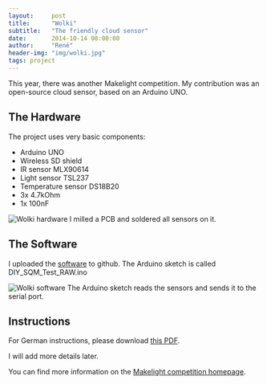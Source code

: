 ```yaml
---
layout:     post
title:      "Wolki"
subtitle:   "The friendly cloud sensor"
date:       2014-10-14 08:00:00
author:     "René"
header-img: "img/wolki.jpg"
tags: project
---
```

<p>This year, there was another Makelight competition. My contribution was an open-source cloud sensor, based on an Arduino UNO.</p>

<h2>The Hardware</h2>
<p>The project uses very basic components:</p>
<ul>
<li>Arduino UNO</li>
<li>Wireless SD shield</li>
<li>IR sensor MLX90614</li>
<li>Light sensor TSL237</li>
<li>Temperature sensor DS18B20</li>
<li>3x 4.7kOhm</li>
<li>1x 100nF</li>
</ul>
<img src="{{ site.baseurl }}/img/wolki2.jpg" alt="Wolki hardware">
<span class="caption text-muted">I milled a PCB and soldered all sensors on it.</span>


<h2>The Software</h2>
<p>I uploaded the <a href="https://github.com/renebohne/CloudDetectorLightMeter">software</a> to github. The Arduino sketch is called DIY_SQM_Test_RAW.ino</p>
<img src="{{ site.baseurl }}/img/wolki3.png" alt="Wolki software">
<span class="caption text-muted">The Arduino sketch reads the sensors and sends it to the serial port.</span>


<h2>Instructions</h2>
<p>For German instructions, please download <a href="{{ site.baseurl }}/pdfs/Wolki_Bohne.pdf">this PDF<span class="fa-stack fa-lg"><i class="fa fa-file-pdf-o fa-stack-1x"></i></span></a>.</p>
<p>I will add more details later.</p>

<p>You can find more information on the <a href="http://www.photonik-campus.de/projects/wolki-der-freundliche-diy-wolkensensor/">Makelight competition homepage</a>.</p>



